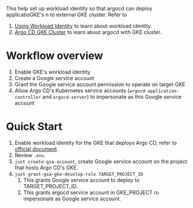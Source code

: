 This help set up workload identity so that argocd can deploy applicatioGKE's n to external GKE cluster. Refer to
1. [Using Workload Identity](https://cloud.google.com/kubernetes-engine/docs/how-to/workload-identity) to learn about workload identity.
2. [Argo CD GKE Cluster](https://argo-cd.readthedocs.io/en/stable/operator-manual/declarative-setup/#clusters) to learn about argocd with GKE cluster.

# Workflow overview
1. Enable GKE's workload identity
2. Create a Google service account
3. Grant the Google service account permission to operate on target GKE
4. Allow Argo CD's Kubernetes service accounts (`argocd-application-controller` and `argocd-server`) to
   impersonate as this Google service account

# Quick Start
1. Enable workload identity for the GKE that deploys Argo CD, refer to [official document](https://cloud.google.com/kubernetes-engine/docs/how-to/workload-identity#enable).
2. Review `.env`.
3. `just create-gsa-account`, create Google service account on the project that hosts Argo CD's GKE.
4. `just grant-gsa-gke-develop-role TARGET_PROJECT_ID`
   1. This grants Google service account to deploy to TARGET_PROJECT_ID.
   2. This grants argocd service account in GKE_PROJECT ro impersonate as Google service account.
